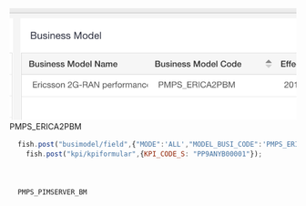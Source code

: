 
![](assets/markdown-img-paste-20180829091934836.png)
PMPS_ERICA2PBM


```` javascript
  fish.post("busimodel/field",{"MODE":'ALL',"MODEL_BUSI_CODE":'PMPS_ERICA2PBM'});
    fish.post("kpi/kpiformular",{KPI_CODE_S: "PP9ANYB00001"});



  PMPS_PIMSERVER_BM
